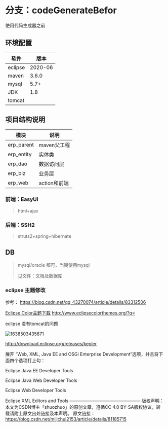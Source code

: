 
# 分支：codeGenerateBefor 
使用代码生成器之前

## 环境配置

| 软件    | 版本    |
| ------- | ------- |
| eclipse | 2020-06 |
| maven   | 3.6.0   |
| mysql   | 5.7+    |
| JDK     | 1.8     |
| tomcat  |         |



## 项目结构说明

| 模块       | 说明         |
| ---------- | ------------ |
| erp_parent | maven父工程  |
| erp_entity | 实体类       |
| erp_dao    | 数据访问层   |
| erp_biz    | 业务层       |
| erp_web    | action和前端 |

### 前端：EasyUI

>html+ajax
>
>

### 后端：SSH2

>struts2+spring+hibernate
>
>



## DB

> mysql/oracle  都可，当期使用mysql 
>
> 见文件：文档及数据库



### eclipse 主题修改

参考： https://blog.csdn.net/qq_43270074/article/details/83312506

[Eclipse Color主题下载](http://www.eclipsecolorthemes.org/?q=)   http://www.eclipsecolorthemes.org/?q=



eclipse 没有tomcat的问题

![1638503435871](C:\Users\v_yunylei\AppData\Roaming\Typora\typora-user-images\1638503435871.png)

 http://download.eclipse.org/releases/kepler 

展开 ”Web, XML, Java EE and OSGi Enterprise Development“选项，并且将下面四个选项打上勾：

Eclipse Java EE Developer Tools

Eclipse Java Web Developer Tools

Eclipse Web Developer Tools

Eclipse XML Editors and Tools
————————————————
版权声明：本文为CSDN博主「shuozhuo」的原创文章，遵循CC 4.0 BY-SA版权协议，转载请附上原文出处链接及本声明。
原文链接：https://blog.csdn.net/mijichui2153/article/details/81185715
